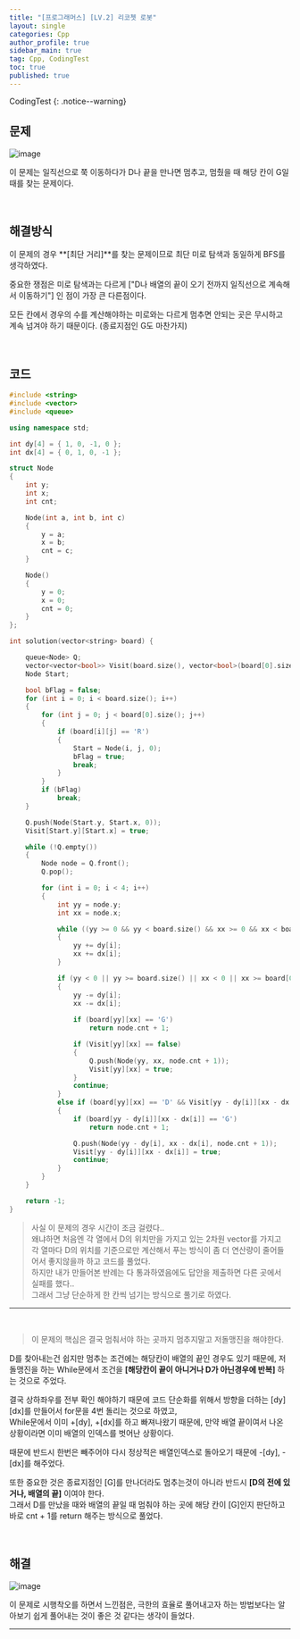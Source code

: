```yaml
---
title: "[프로그래머스] [LV.2] 리코쳇 로봇"
layout: single
categories: Cpp
author_profile: true
sidebar_main: true
tag: Cpp, CodingTest
toc: true
published: true
---
```



CodingTest
{: .notice--warning}


## 문제

![image](https://user-images.githubusercontent.com/69719507/229309598-087305b1-bab1-44d1-8b41-0dfffa9aa228.png)


이 문제는 일직선으로 쭉 이동하다가 D나 끝을 만나면 멈추고, 멈췄을 때 해당 칸이 G일때를 찾는 문제이다.


<br>


## 해결방식

이 문제의 경우 **[최단 거리]**를 찾는 문제이므로 최단 미로 탐색과 동일하게 BFS를 생각하였다.

중요한 쟁점은 미로 탐색과는 다르게 ["D나 배열의 끝이 오기 전까지 일직선으로 계속해서 이동하기"] 인 점이 가장 큰 다른점이다.

모든 칸에서 경우의 수를 계산해야하는 미로와는 다르게 멈추면 안되는 곳은 무시하고 계속 넘겨야 하기 때문이다. (종료지점인 G도 마찬가지)


<br>


## 코드

```cpp
#include <string>
#include <vector>
#include <queue>

using namespace std;

int dy[4] = { 1, 0, -1, 0 };
int dx[4] = { 0, 1, 0, -1 };

struct Node
{
    int y;
    int x;
    int cnt;

    Node(int a, int b, int c)
    {
        y = a;
        x = b;
        cnt = c;
    }

    Node()
    {
        y = 0;
        x = 0;
        cnt = 0;
    }
};

int solution(vector<string> board) {

    queue<Node> Q;
    vector<vector<bool>> Visit(board.size(), vector<bool>(board[0].size(), false));
    Node Start;

    bool bFlag = false;
    for (int i = 0; i < board.size(); i++)
    {
        for (int j = 0; j < board[0].size(); j++)
        {
            if (board[i][j] == 'R')
            {
                Start = Node(i, j, 0);
                bFlag = true;
                break;
            }
        }
        if (bFlag)
            break;
    }

    Q.push(Node(Start.y, Start.x, 0));
    Visit[Start.y][Start.x] = true;

    while (!Q.empty())
    {
        Node node = Q.front();
        Q.pop();

        for (int i = 0; i < 4; i++)
        {
            int yy = node.y;
            int xx = node.x;

            while ((yy >= 0 && yy < board.size() && xx >= 0 && xx < board[0].size()) && board[yy][xx] != 'D')
            {
                yy += dy[i];
                xx += dx[i];
            }

            if (yy < 0 || yy >= board.size() || xx < 0 || xx >= board[0].size())
            {
                yy -= dy[i];
                xx -= dx[i];
                
                if (board[yy][xx] == 'G')
                    return node.cnt + 1;

                if (Visit[yy][xx] == false)
                {
                    Q.push(Node(yy, xx, node.cnt + 1));
                    Visit[yy][xx] = true;
                }
                continue;
            }
            else if (board[yy][xx] == 'D' && Visit[yy - dy[i]][xx - dx[i]] == false)
            {
                if (board[yy - dy[i]][xx - dx[i]] == 'G')
                    return node.cnt + 1;

                Q.push(Node(yy - dy[i], xx - dx[i], node.cnt + 1));
                Visit[yy - dy[i]][xx - dx[i]] = true;
                continue;
            }          
        }
    }

    return -1;
}
```

> 사실 이 문제의 경우 시간이 조금 걸렸다..    
왜냐하면 처음엔 각 열에서 D의 위치만을 가지고 있는 2차원 vector를 가지고 각 열마다 D의 위치를 기준으로만 계산해서 푸는 방식이 좀 더 연산량이 줄어들어서 좋지않을까 하고 코드를 풀었다.    
하지만 내가 만들어본 반례는 다 통과하였음에도 답안을 제출하면 다른 곳에서 실패를 했다..   
그래서 그냥 단순하게 한 칸씩 넘기는 방식으로 풀기로 하였다.

***

<br>




> 이 문제의 핵심은 결국 멈춰서야 하는 곳까지 멈추지말고 저돌맹진을 해야한다.

D를 찾아내는건 쉽지만 멈추는 조건에는 해당칸이 배열의 끝인 경우도 있기 때문에, 저돌맹진을 하는 While문에서 조건을 **[해당칸이 끝이 아니거나 D가 아닌경우에 반복]** 하는 것으로 주었다.   

결국 상하좌우를 전부 확인 해야하기 때문에 코드 단순화를 위해서 방향을 더하는 [dy] [dx]를 만들어서 for문을 4번 돌리는 것으로 하였고,   
While문에서 이미 +[dy], +[dx]를 하고 빠져나왔기 때문에, 만약 배열 끝이여서 나온 상황이라면 
이미 배열의 인덱스를 벗어난 상황이다.   

때문에 반드시 한번은 빼주어야 다시 정상적은 배열인덱스로 돌아오기 때문에 -[dy], -[dx]를 해주었다.   


또한 중요한 것은 종료지점인 [G]를 만나더라도 멈추는것이 아니라 반드시 **[D의 전에 있거나, 배열의 끝]** 이여야 한다.    
그래서 D를 만났을 때와 배열의 끝일 때 멈춰야 하는 곳에 해당 칸이 [G]인지 판단하고 바로 cnt + 1를 return 해주는 방식으로 풀었다.


<br>



## 해결


![image](https://user-images.githubusercontent.com/69719507/229310374-b9495b04-0f5c-45ce-a173-96938ae11fec.png)


이 문제로 시행착오를 하면서 느낀점은, 극한의 효율로 풀어내고자 하는 방법보다는 알아보기 쉽게 풀어내는 것이 좋은 것 같다는 생각이 들었다.



***